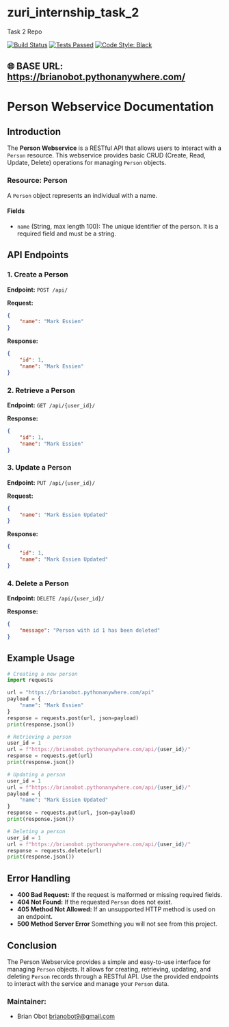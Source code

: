 # zuri_internship_task_2

Task 2 Repo

[![Build Status](https://img.shields.io/badge/Build-Passing-brightgreen.svg)](https://github.com/brianobot/zuri_internship_task_2)
[![Tests Passed](https://img.shields.io/badge/Tests-Passed-brightgreen.svg)](https://your-test-results-url)
[![Code Style: Black](https://img.shields.io/badge/Code%20Style-Black-000000.svg)](https://github.com/psf/black)


## 🌐 BASE URL: https://brianobot.pythonanywhere.com/

# Person Webservice Documentation

## Introduction

The **Person Webservice** is a RESTful API that allows users to interact with a `Person` resource. This webservice provides basic CRUD (Create, Read, Update, Delete) operations for managing `Person` objects.

### Resource: Person

A `Person` object represents an individual with a name.

#### Fields

- `name` (String, max length 100): The unique identifier of the person. It is a required field and must be a string.

## API Endpoints

### 1. Create a Person

**Endpoint:** `POST /api/`

**Request:**
```json
{
    "name": "Mark Essien"
}
```

**Response:**
```json
{
    "id": 1,
    "name": "Mark Essien"
}
```

### 2. Retrieve a Person

**Endpoint:** `GET /api/{user_id}/`

**Response:**
```json
{
    "id": 1,
    "name": "Mark Essien"
}
```

### 3. Update a Person

**Endpoint:** `PUT /api/{user_id}/`

**Request:**
```json
{
    "name": "Mark Essien Updated"
}
```

**Response:**
```json
{
    "id": 1,
    "name": "Mark Essien Updated"
}
```

### 4. Delete a Person

**Endpoint:** `DELETE /api/{user_id}/`

**Response:**
```json
{
    "message": "Person with id 1 has been deleted"
}
```


## Example Usage

```python
# Creating a new person
import requests

url = "https://brianobot.pythonanywhere.com/api"
payload = {
    "name": "Mark Essien"
}
response = requests.post(url, json=payload)
print(response.json())

# Retrieving a person
user_id = 1
url = f"https://brianobot.pythonanywhere.com/api/{user_id}/"
response = requests.get(url)
print(response.json())

# Updating a person
user_id = 1
url = f"https://brianobot.pythonanywhere.com/api/{user_id}/"
payload = {
    "name": "Mark Essien Updated"
}
response = requests.put(url, json=payload)
print(response.json())

# Deleting a person
user_id = 1
url = f"https://brianobot.pythonanywhere.com/api/{user_id}/"
response = requests.delete(url)
print(response.json())
```

## Error Handling

- **400 Bad Request:** If the request is malformed or missing required fields.
- **404 Not Found:** If the requested `Person` does not exist.
- **405 Method Not Allowed:** If an unsupported HTTP method is used on an endpoint.
- **500 Method Server Error** Something you will not see from this project.

## Conclusion

The Person Webservice provides a simple and easy-to-use interface for managing `Person` objects. It allows for creating, retrieving, updating, and deleting `Person` records through a RESTful API. Use the provided endpoints to interact with the service and manage your `Person` data.

### Maintainer:
- Brian Obot <brianobot9@gmail.com>
